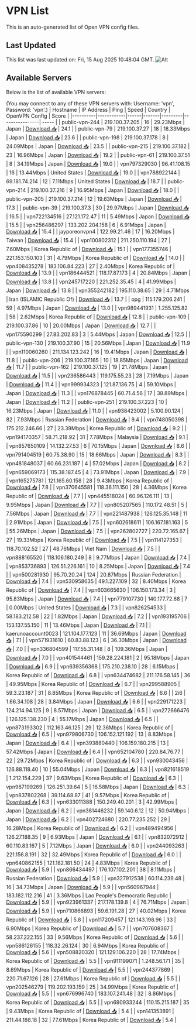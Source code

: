 # VPN List

This is an auto-generated list of Open VPN config files.

## Last Updated

This list was last updated on: Fri, 15 Aug 2025 10:48:04 GMT.
![Alt](https://repobeats.axiom.co/api/embed/186b98318ef1479477931607c1ad7d823f12451f.svg "Repobeats analytics image")

## Available Servers

Below is the list of available VPN servers:

(You may connect to any of these VPN servers with: Username: 'vpn', Password: 'vpn'.)
| Hostname | IP Address | Ping | Speed | Country | OpenVPN Config | Score |
|----------|------------|------|-------|---------|----------------| ----- |
| public-vpn-244 | 219.100.37.205 | 16 | 29.23Mbps | Japan | [Download 📥](./configs/server_0_JP.ovpn) | 24.1 |
| public-vpn-79 | 219.100.37.27 | 18 | 18.33Mbps | Japan | [Download 📥](./configs/server_1_JP.ovpn) | 23.6 |
| public-vpn-198 | 219.100.37.178 | 8 | 24.09Mbps | Japan | [Download 📥](./configs/server_2_JP.ovpn) | 23.5 |
| public-vpn-215 | 219.100.37.182 | 23 | 16.96Mbps | Japan | [Download 📥](./configs/server_3_JP.ovpn) | 19.2 |
| public-vpn-61 | 219.100.37.51 | 8 | 34.19Mbps | Japan | [Download 📥](./configs/server_4_JP.ovpn) | 19.0 |
| vpn797329030 | 96.41.108.15 | 16 | 13.44Mbps | United States | [Download 📥](./configs/server_5_US.ovpn) | 19.0 |
| vpn788922144 | 69.181.74.214 | 12 | 7.11Mbps | United States | [Download 📥](./configs/server_6_US.ovpn) | 18.7 |
| public-vpn-214 | 219.100.37.216 | 9 | 16.95Mbps | Japan | [Download 📥](./configs/server_7_JP.ovpn) | 18.0 |
| public-vpn-205 | 219.100.37.214 | 12 | 19.63Mbps | Japan | [Download 📥](./configs/server_8_JP.ovpn) | 17.3 |
| public-vpn-39 | 219.100.37.3 | 30 | 29.97Mbps | Japan | [Download 📥](./configs/server_9_JP.ovpn) | 16.5 |
| vpn722134516 | 27.121.172.47 | 11 | 5.49Mbps | Japan | [Download 📥](./configs/server_10_JP.ovpn) | 15.5 |
| vpn256486297 | 133.202.204.158 | 6 | 6.91Mbps | Japan | [Download 📥](./configs/server_11_JP.ovpn) | 15.4 |
| jayporeonvpn4 | 122.99.21.46 | 17 | 16.20Mbps | Taiwan | [Download 📥](./configs/server_12_TW.ovpn) | 15.4 |
| vpn100802312 | 211.250.110.194 | 27 | 7.60Mbps | Korea Republic of | [Download 📥](./configs/server_13_KR.ovpn) | 15.1 |
| vpn177355746 | 221.153.150.103 | 31 | 4.79Mbps | Korea Republic of | [Download 📥](./configs/server_14_KR.ovpn) | 14.0 |
| vpn408435278 | 183.106.84.223 | 27 | 2.40Mbps | Korea Republic of | [Download 📥](./configs/server_15_KR.ovpn) | 13.9 |
| vpn186444521 | 118.17.87.173 | 4 | 20.84Mbps | Japan | [Download 📥](./configs/server_16_JP.ovpn) | 13.8 |
| vpn245717220 | 221.252.35.45 | 4 | 41.99Mbps | Japan | [Download 📥](./configs/server_17_JP.ovpn) | 13.8 |
| vpn355242182 | 195.110.38.65 | 29 | 4.71Mbps | Iran (ISLAMIC Republic Of) | [Download 📥](./configs/server_18_IR.ovpn) | 13.7 |
| opg | 115.179.206.241 | 59 | 4.97Mbps | Japan | [Download 📥](./configs/server_19_JP.ovpn) | 13.0 |
| vpn989441931 | 1.255.125.82 | 58 | 2.62Mbps | Korea Republic of | [Download 📥](./configs/server_20_KR.ovpn) | 12.8 |
| public-vpn-109 | 219.100.37.86 | 10 | 20.00Mbps | Japan | [Download 📥](./configs/server_21_JP.ovpn) | 12.7 |
| vpn175590299 | 27.83.202.83 | 3 | 5.44Mbps | Japan | [Download 📥](./configs/server_22_JP.ovpn) | 12.5 |
| public-vpn-130 | 219.100.37.90 | 15 | 20.56Mbps | Japan | [Download 📥](./configs/server_23_JP.ovpn) | 11.9 |
| vpn110060260 | 211.134.123.242 | 16 | 19.41Mbps | Japan | [Download 📥](./configs/server_24_JP.ovpn) | 11.8 |
| public-vpn-206 | 219.100.37.165 | 10 | 18.85Mbps | Japan | [Download 📥](./configs/server_25_JP.ovpn) | 11.7 |
| public-vpn-162 | 219.100.37.125 | 19 | 21.78Mbps | Japan | [Download 📥](./configs/server_26_JP.ovpn) | 11.5 |
| vpn236586443 | 119.175.55.23 | 28 | 7.19Mbps | Japan | [Download 📥](./configs/server_27_JP.ovpn) | 11.4 |
| vpn999934323 | 121.87.136.75 | 4 | 59.10Mbps | Japan | [Download 📥](./configs/server_28_JP.ovpn) | 11.3 |
| vpn176878445 | 60.71.4.56 | 17 | 38.89Mbps | Japan | [Download 📥](./configs/server_29_JP.ovpn) | 11.2 |
| public-vpn-251 | 219.100.37.223 | 10 | 16.23Mbps | Japan | [Download 📥](./configs/server_30_JP.ovpn) | 11.0 |
| vpn938423002 | 5.100.90.124 | 82 | 7.93Mbps | Russian Federation | [Download 📥](./configs/server_31_RU.ovpn) | 9.4 |
| vpn748050398 | 175.212.246.66 | 27 | 23.39Mbps | Korea Republic of | [Download 📥](./configs/server_32_KR.ovpn) | 9.2 |
| vpn194170357 | 58.71.218.92 | 31 | 7.78Mbps | Malaysia | [Download 📥](./configs/server_33_MY.ovpn) | 9.1 |
| vpn857650109 | 14.132.27.53 | 6 | 70.15Mbps | Japan | [Download 📥](./configs/server_34_JP.ovpn) | 8.6 |
| vpn791404519 | 60.75.38.90 | 15 | 18.66Mbps | Japan | [Download 📥](./configs/server_35_JP.ovpn) | 8.3 |
| vpn481848037 | 60.66.231.187 | 4 | 57.02Mbps | Japan | [Download 📥](./configs/server_36_JP.ovpn) | 8.2 |
| vpn659069173 | 115.38.187.45 | 4 | 73.91Mbps | Japan | [Download 📥](./configs/server_37_JP.ovpn) | 7.9 |
| vpn165275781 | 121.165.60.158 | 28 | 9.43Mbps | Korea Republic of | [Download 📥](./configs/server_38_KR.ovpn) | 7.8 |
| vpn370645581 | 118.36.111.150 | 28 | 4.36Mbps | Korea Republic of | [Download 📥](./configs/server_39_KR.ovpn) | 7.7 |
| vpn445518024 | 60.96.126.111 | 13 | 9.95Mbps | Japan | [Download 📥](./configs/server_40_JP.ovpn) | 7.7 |
| vpn805207565 | 110.172.48.51 | 5 | 7.56Mbps | Japan | [Download 📥](./configs/server_41_JP.ovpn) | 7.7 |
| vpn221487938 | 126.125.35.148 | 11 | 2.91Mbps | Japan | [Download 📥](./configs/server_42_JP.ovpn) | 7.5 |
| vpn602618611 | 106.167.181.163 | 5 | 55.26Mbps | Japan | [Download 📥](./configs/server_43_JP.ovpn) | 7.5 |
| vpn262802727 | 220.72.165.67 | 27 | 19.33Mbps | Korea Republic of | [Download 📥](./configs/server_44_KR.ovpn) | 7.5 |
| vpn114127353 | 118.70.102.52 | 27 | 48.76Mbps | Viet Nam | [Download 📥](./configs/server_45_VN.ovpn) | 7.5 |
| vpn888165520 | 118.106.180.249 | 8 | 9.77Mbps | Japan | [Download 📥](./configs/server_46_JP.ovpn) | 7.4 |
| vpn853736893 | 126.51.226.161 | 10 | 8.25Mbps | Japan | [Download 📥](./configs/server_47_JP.ovpn) | 7.4 |
| vpn500281930 | 95.70.20.24 | 124 | 20.87Mbps | Russian Federation | [Download 📥](./configs/server_48_RU.ovpn) | 7.4 |
| vpn530958635 | 49.1.227.109 | 32 | 8.40Mbps | Korea Republic of | [Download 📥](./configs/server_49_KR.ovpn) | 7.4 |
| vpn603665630 | 106.150.173.34 | 3 | 95.83Mbps | Japan | [Download 📥](./configs/server_50_JP.ovpn) | 7.4 |
| vpn779107730 | 140.177.72.68 | 7 | 0.00Mbps | United States | [Download 📥](./configs/server_51_US.ovpn) | 7.3 |
| vpn826254533 | 58.183.212.58 | 22 | 1.82Mbps | Japan | [Download 📥](./configs/server_52_JP.ovpn) | 7.2 |
| vpn193195706 | 153.137.55.150 | 11 | 13.46Mbps | Japan | [Download 📥](./configs/server_53_JP.ovpn) | 7.1 |
| kaerunoaccount0023 | 121.104.177.123 | 11 | 36.69Mbps | Japan | [Download 📥](./configs/server_54_JP.ovpn) | 7.1 |
| vpn571931610 | 60.83.88.123 | 6 | 36.30Mbps | Japan | [Download 📥](./configs/server_55_JP.ovpn) | 7.0 |
| vpn336804599 | 117.55.31.148 | 8 | 109.36Mbps | Japan | [Download 📥](./configs/server_56_JP.ovpn) | 7.0 |
| vpn401544461 | 159.28.224.181 | 2 | 95.18Mbps | Japan | [Download 📥](./configs/server_57_JP.ovpn) | 6.9 |
| vpn639356368 | 175.210.238.10 | 28 | 6.15Mbps | Korea Republic of | [Download 📥](./configs/server_58_KR.ovpn) | 6.8 |
| vpn634474682 | 211.176.58.145 | 36 | 49.95Mbps | Korea Republic of | [Download 📥](./configs/server_59_KR.ovpn) | 6.7 |
| vpn299588905 | 59.3.23.187 | 31 | 8.85Mbps | Korea Republic of | [Download 📥](./configs/server_60_KR.ovpn) | 6.6 |
| 2i6 | 1.66.34.108 | 28 | 3.84Mbps | Japan | [Download 📥](./configs/server_61_JP.ovpn) | 6.6 |
| vpn229171223 | 124.214.94.125 | 9 | 8.57Mbps | Japan | [Download 📥](./configs/server_62_JP.ovpn) | 6.5 |
| vpn272666476 | 126.125.138.230 | 4 | 55.17Mbps | Japan | [Download 📥](./configs/server_63_JP.ovpn) | 6.5 |
| vpn873193302 | 112.163.46.125 | 29 | 12.36Mbps | Korea Republic of | [Download 📥](./configs/server_64_KR.ovpn) | 6.5 |
| vpn979806730 | 106.152.121.192 | 13 | 8.83Mbps | Japan | [Download 📥](./configs/server_65_JP.ovpn) | 6.4 |
| vpn393880440 | 106.159.180.215 | 13 | 57.42Mbps | Japan | [Download 📥](./configs/server_66_JP.ovpn) | 6.4 |
| vpn652104780 | 220.84.76.77 | 22 | 29.72Mbps | Korea Republic of | [Download 📥](./configs/server_67_KR.ovpn) | 6.3 |
| vpn930043456 | 126.88.118.40 | 10 | 55.04Mbps | Japan | [Download 📥](./configs/server_68_JP.ovpn) | 6.3 |
| vpn821618519 | 1.212.154.229 | 37 | 9.63Mbps | Korea Republic of | [Download 📥](./configs/server_69_KR.ovpn) | 6.3 |
| vpn987199269 | 126.251.39.64 | 5 | 16.58Mbps | Japan | [Download 📥](./configs/server_70_JP.ovpn) | 6.3 |
| vpn837802268 | 39.114.68.87 | 41 | 9.57Mbps | Korea Republic of | [Download 📥](./configs/server_71_KR.ovpn) | 6.3 |
| vpn633011388 | 150.249.40.201 | 3 | 42.99Mbps | Japan | [Download 📥](./configs/server_72_JP.ovpn) | 6.2 |
| vpn381446232 | 59.140.6.12 | 12 | 50.94Mbps | Japan | [Download 📥](./configs/server_73_JP.ovpn) | 6.2 |
| vpn402724680 | 220.77.235.252 | 29 | 16.28Mbps | Korea Republic of | [Download 📥](./configs/server_74_KR.ovpn) | 6.2 |
| vpn489494956 | 126.27.188.35 | 9 | 6.93Mbps | Japan | [Download 📥](./configs/server_75_JP.ovpn) | 6.1 |
| vpn832072912 | 60.110.83.167 | 5 | 7.12Mbps | Japan | [Download 📥](./configs/server_76_JP.ovpn) | 6.0 |
| vpn244093263 | 221.156.8.191 | 32 | 32.49Mbps | Korea Republic of | [Download 📥](./configs/server_77_KR.ovpn) | 6.0 |
| vpn640862155 | 121.182.181.50 | 24 | 4.83Mbps | Korea Republic of | [Download 📥](./configs/server_78_KR.ovpn) | 5.9 |
| vpn866434497 | 176.107.102.201 | 38 | 8.11Mbps | Russian Federation | [Download 📥](./configs/server_79_RU.ovpn) | 5.9 |
| vpn327912538 | 60.114.239.48 | 16 | 34.73Mbps | Japan | [Download 📥](./configs/server_80_JP.ovpn) | 5.9 |
| vpn560967944 | 183.182.112.216 | 41 | 3.36Mbps | Lao People's Democratic Republic | [Download 📥](./configs/server_81_LA.ovpn) | 5.9 |
| vpn923961337 | 217.178.139.8 | 4 | 76.71Mbps | Japan | [Download 📥](./configs/server_82_JP.ovpn) | 5.9 |
| vpn710866893 | 59.6.191.28 | 27 | 40.02Mbps | Korea Republic of | [Download 📥](./configs/server_83_KR.ovpn) | 5.8 |
| vpn117209457 | 121.143.198.96 | 33 | 6.90Mbps | Korea Republic of | [Download 📥](./configs/server_84_KR.ovpn) | 5.7 |
| vpn707608367 | 58.237.222.155 | 33 | 9.56Mbps | Korea Republic of | [Download 📥](./configs/server_85_KR.ovpn) | 5.6 |
| vpn586126155 | 118.32.26.124 | 30 | 6.94Mbps | Korea Republic of | [Download 📥](./configs/server_86_KR.ovpn) | 5.6 |
| vpn508820320 | 121.129.106.220 | 28 | 17.74Mbps | Korea Republic of | [Download 📥](./configs/server_87_KR.ovpn) | 5.5 |
| vpn911199071 | 1.248.56.171 | 35 | 8.69Mbps | Korea Republic of | [Download 📥](./configs/server_88_KR.ovpn) | 5.5 |
| vpn244377869 | 220.71.67.126 | 28 | 27.61Mbps | Korea Republic of | [Download 📥](./configs/server_89_KR.ovpn) | 5.5 |
| vpn202546279 | 119.202.193.159 | 25 | 34.99Mbps | Korea Republic of | [Download 📥](./configs/server_90_KR.ovpn) | 5.5 |
| vpn676996740 | 183.107.241.48 | 32 | 8.86Mbps | Korea Republic of | [Download 📥](./configs/server_91_KR.ovpn) | 5.5 |
| vpn690933244 | 110.15.215.187 | 35 | 9.43Mbps | Korea Republic of | [Download 📥](./configs/server_92_KR.ovpn) | 5.4 |
| vpn141353891 | 211.44.188.18 | 32 | 77.61Mbps | Korea Republic of | [Download 📥](./configs/server_93_KR.ovpn) | 5.4 |
